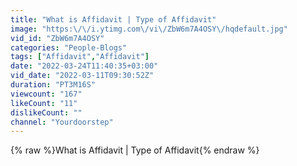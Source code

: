 ```yaml
---
title: "What is Affidavit | Type of Affidavit"
image: "https:\/\/i.ytimg.com\/vi\/ZbW6m7A4OSY\/hqdefault.jpg"
vid_id: "ZbW6m7A4OSY"
categories: "People-Blogs"
tags: ["Affidavit","Affidavit"]
date: "2022-03-24T11:40:35+03:00"
vid_date: "2022-03-11T09:30:52Z"
duration: "PT3M16S"
viewcount: "167"
likeCount: "11"
dislikeCount: ""
channel: "Yourdoorstep"
---
```

{% raw %}What is Affidavit | Type of Affidavit{% endraw %}
